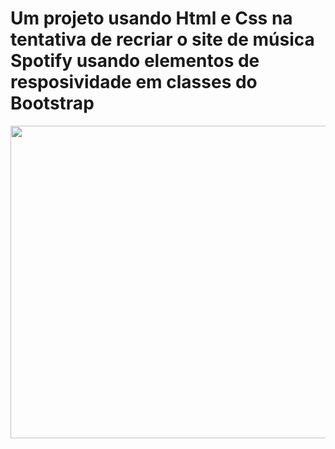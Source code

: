 # Um projeto usando Html e Css na tentativa de recriar o site de música Spotify usando elementos de resposividade em classes do Bootstrap

<img src="https://media.giphy.com/media/Vzaz0jKiiD1vEBeC6K/giphy.gif" width="900" height="500"/>  
